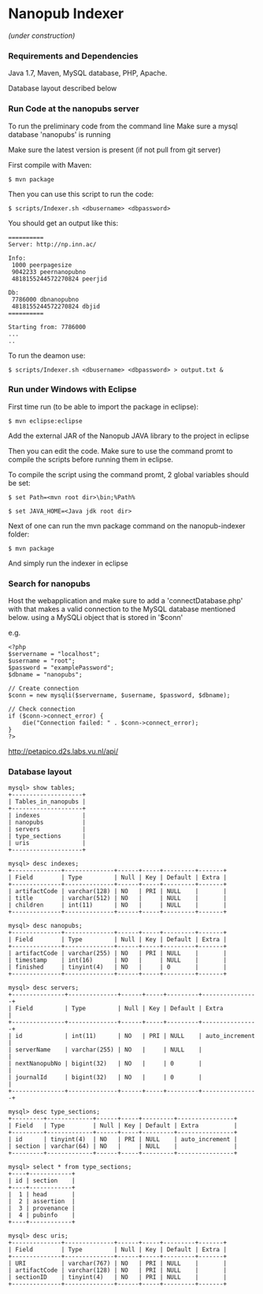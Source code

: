 Nanopub Indexer
===============

_(under construction)_


### Requirements and Dependencies

Java 1.7, Maven, MySQL database, PHP, Apache.

Database layout described below

### Run Code at the nanopubs server

To run the preliminary code from the command line
Make sure a mysql database 'nanopubs' is running

Make sure the latest version is present (if not pull from git server)

First compile with Maven:

    $ mvn package

Then you can use this script to run the code:

    $ scripts/Indexer.sh <dbusername> <dbpassword>

You should get an output like this:

    ==========
	Server: http://np.inn.ac/

	Info:
	 1000 peerpagesize
	 9042233 peernanopubno
	 4818155244572270824 peerjid

	Db:
	 7786000 dbnanopubno
	 4818155244572270824 dbjid
	==========

	Starting from: 7786000
	...
	..

	
To run the deamon use:

	$ scripts/Indexer.sh <dbusername> <dbpassword> > output.txt &


### Run under Windows with Eclipse

First time run (to be able to import the package in eclipse):

	$ mvn eclipse:eclipse
	
Add the external JAR of the Nanopub JAVA library to the project in eclipse

Then you can edit the code. Make sure to use the command promt to compile the scripts before running them in eclipse.

To compile the script using the command promt, 2 global variables should be set: 

	$ set Path=<mvn root dir>\bin;%Path%
	
	$ set JAVA_HOME=<Java jdk root dir>

Next of one can run the mvn package command on the nanopub-indexer folder:

	$ mvn package

And simply run the indexer in eclipse


### Search for nanopubs

Host the webapplication and make sure to add a
'connectDatabase.php' with that makes a valid connection to the MySQL database mentioned below.
using a MySQLi object that is stored in '$conn'

e.g.

	<?php
	$servername = "localhost";
	$username = "root";
	$password = "examplePassword";
	$dbname = "nanopubs";

	// Create connection
	$conn = new mysqli($servername, $username, $password, $dbname);

	// Check connection
	if ($conn->connect_error) {
		die("Connection failed: " . $conn->connect_error);
	} 
	?>

http://petapico.d2s.labs.vu.nl/api/


### Database layout

	mysql> show tables;
	+--------------------+
	| Tables_in_nanopubs |
	+--------------------+
	| indexes            |
	| nanopubs           |
	| servers            |
	| type_sections      |
	| uris               |
	+--------------------+

	mysql> desc indexes;
	+--------------+--------------+------+-----+---------+-------+
	| Field        | Type         | Null | Key | Default | Extra |
	+--------------+--------------+------+-----+---------+-------+
	| artifactCode | varchar(128) | NO   | PRI | NULL    |       |
	| title        | varchar(512) | NO   |     | NULL    |       |
	| children     | int(11)      | NO   |     | NULL    |       |
	+--------------+--------------+------+-----+---------+-------+

	mysql> desc nanopubs;
	+--------------+--------------+------+-----+---------+-------+
	| Field        | Type         | Null | Key | Default | Extra |
	+--------------+--------------+------+-----+---------+-------+
	| artifactCode | varchar(255) | NO   | PRI | NULL    |       |
	| timestamp    | int(16)      | NO   |     | NULL    |       |
	| finished     | tinyint(4)   | NO   |     | 0       |       |
	+--------------+--------------+------+-----+---------+-------+

	mysql> desc servers;
	+---------------+--------------+------+-----+---------+----------------+
	| Field         | Type         | Null | Key | Default | Extra          |
	+---------------+--------------+------+-----+---------+----------------+
	| id            | int(11)      | NO   | PRI | NULL    | auto_increment |
	| serverName    | varchar(255) | NO   |     | NULL    |                |
	| nextNanopubNo | bigint(32)   | NO   |     | 0       |                |
	| journalId     | bigint(32)   | NO   |     | 0       |                |
	+---------------+--------------+------+-----+---------+----------------+

	mysql> desc type_sections;
	+---------+-------------+------+-----+---------+----------------+
	| Field   | Type        | Null | Key | Default | Extra          |
	+---------+-------------+------+-----+---------+----------------+
	| id      | tinyint(4)  | NO   | PRI | NULL    | auto_increment |
	| section | varchar(64) | NO   |     | NULL    |                |
	+---------+-------------+------+-----+---------+----------------+

	mysql> select * from type_sections;
	+----+------------+
	| id | section    |
	+----+------------+
	|  1 | head       |
	|  2 | assertion  |
	|  3 | provenance |
	|  4 | pubinfo    |
	+----+------------+

	mysql> desc uris;
	+--------------+--------------+------+-----+---------+-------+
	| Field        | Type         | Null | Key | Default | Extra |
	+--------------+--------------+------+-----+---------+-------+
	| URI          | varchar(767) | NO   | PRI | NULL    |       |
	| artifactCode | varchar(128) | NO   | PRI | NULL    |       |
	| sectionID    | tinyint(4)   | NO   | PRI | NULL    |       |
	+--------------+--------------+------+-----+---------+-------+